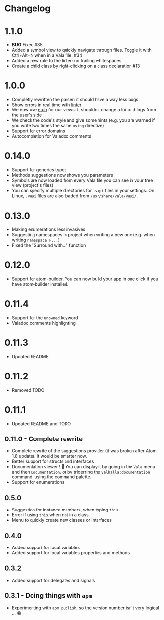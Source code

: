 # Changelog

# 1.1.0

- **BUG** Fixed #35
- Added a symbol view to quickly navigate through files. Toggle it with Ctrl+Alt+N when in a Vala file. #34
- Added a new rule to the linter: no trailing whitespaces
- Create a child class by right-clicking on a class declaration #13


# 1.0.0

- Completly rewritten the parser: it should have a way less bugs
- Show errors in real time with [linter](https://atom.io/packages/linter)
- We now use [etch](https://github.com/atom/etch) for our views. It shouldn't change a lot of things from the user's side
- We check the code's style and give some hints (e.g. you are warned if you write two times the same `using` directive)
- Support for error domains
- Autocompletion for Valadoc comments


# 0.14.0
- Support for generics types
- Methods suggestions now shows you parameters
- Symbols are now loaded from every Vala file you can see in your tree view (project's files)
- You can specify multiple directories for `.vapi` files in your settings. On Linux, `.vapi` files are also loaded from
`/usr/share/vala/vapi/`.

# 0.13.0
- Making enumerations less invasives
- Suggesting namespaces in project when writing a new one (e.g. when writing `namespace F...`)
- Fixed the "Surround with..." function

# 0.12.0
- Support for atom-builder. You can now build your app in one click if you have atom-builder installed.

# 0.11.4
- Support for the `unowned` keyword
- Valadoc comments highlighting

# 0.11.3
- Updated README

# 0.11.2
- Removed TODO

# 0.11.1
- Updated README and TODO

## 0.11.0 - Complete rewrite
- Complete rewrite of the suggestions provider (it was broken after Atom 1.8 update). It would be smarter now.
- Better support for structs and interfaces
- Documentation viewer ! :book: You can display it by going in the `Vala` menu and then `Documentation`, or by trigerring the `valhalla:documentation` command, using the command palette.
- Support for enumerations

## 0.5.0
- Suggestion for instance members, when typing `this`
- Error if using `this` when not in a class
- Menu to quickly create new classes or interfaces

## 0.4.0
- Added support for local variables
- Added support for local variables properties and methods

## 0.3.2
* Added support for delegates and signals

## 0.3.1 - Doing things with `apm`
* Experimenting with `apm publish`, so the version number isn't very logical ... :grin:
